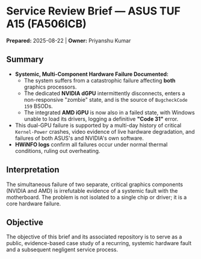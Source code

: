 ﻿# Service Review Brief — ASUS TUF A15 (FA506ICB)
**Prepared:** 2025-08-22 | **Owner:** Priyanshu Kumar

## Summary
- **Systemic, Multi-Component Hardware Failure Documented:**
  - The system suffers from a catastrophic failure affecting **both** graphics processors.
  - The dedicated **NVIDIA dGPU** intermittently disconnects, enters a non-responsive "zombie" state, and is the source of `BugcheckCode 159` BSODs.
  - The integrated **AMD iGPU** is now also in a failed state, with Windows unable to load its drivers, logging a definitive **"Code 31"** error.
- This dual-GPU failure is supported by a multi-day history of critical `Kernel-Power` crashes, video evidence of live hardware degradation, and failures of both ASUS's and NVIDIA's own software.
- **HWiNFO logs** confirm all failures occur under normal thermal conditions, ruling out overheating.

## Interpretation
The simultaneous failure of two separate, critical graphics components (NVIDIA and AMD) is irrefutable evidence of a systemic fault with the motherboard. The problem is not isolated to a single chip or driver; it is a core hardware failure.

## Objective
The objective of this brief and its associated repository is to serve as a public, evidence-based case study of a recurring, systemic hardware fault and a subsequent negligent service process.




